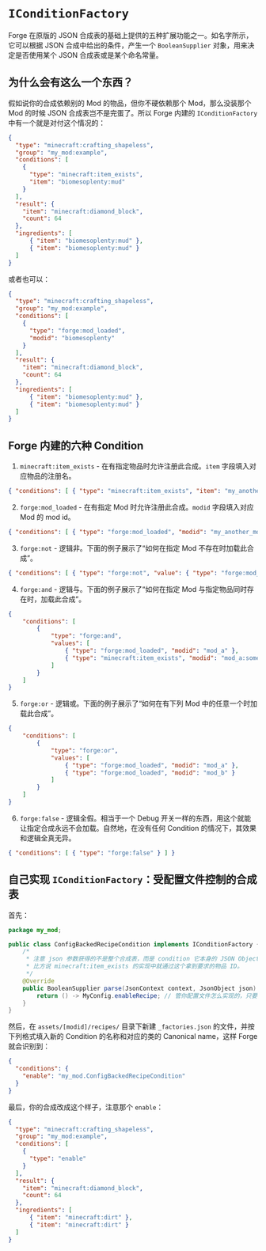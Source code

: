 # `IConditionFactory`

Forge 在原版的 JSON 合成表的基础上提供的五种扩展功能之一。如名字所示，它可以根据 JSON 合成中给出的条件，产生一个 `BooleanSupplier` 对象，用来决定是否使用某个 JSON 合成表或是某个命名常量。

## 为什么会有这么一个东西？

假如说你的合成依赖别的 Mod 的物品，但你不硬依赖那个 Mod，那么没装那个 Mod 的时候 JSON 合成表岂不是完蛋了。所以 Forge 内建的 `IConditionFactory` 中有一个就是对付这个情况的：

```json
{
  "type": "minecraft:crafting_shapeless",
  "group": "my_mod:example",
  "conditions": [
    {
      "type": "minecraft:item_exists",
      "item": "biomesoplenty:mud"
    }
  ],
  "result": {
    "item": "minecraft:diamond_block",
    "count": 64
  },
  "ingredients": [
      { "item": "biomesoplenty:mud" },
      { "item": "biomesoplenty:mud" }
  ]
}
```

或者也可以：

```json
{
  "type": "minecraft:crafting_shapeless",
  "group": "my_mod:example",
  "conditions": [
    {
      "type": "forge:mod_loaded",
      "modid": "biomesoplenty"
    }
  ],
  "result": {
    "item": "minecraft:diamond_block",
    "count": 64
  },
  "ingredients": [
      { "item": "biomesoplenty:mud" },
      { "item": "biomesoplenty:mud" }
  ]
}
```

## Forge 内建的六种 Condition

1. `minecraft:item_exists` - 在有指定物品时允许注册此合成。`item` 字段填入对应物品的注册名。
  ```json
  { "conditions": [ { "type": "minecraft:item_exists", "item": "my_another_mod:awesome_item" } ] }
  ```
2. `forge:mod_loaded` - 在有指定 Mod 时允许注册此合成。`modid` 字段填入对应 Mod 的 mod id。
  ```json
  { "conditions": [ { "type": "forge:mod_loaded", "modid": "my_another_mod" } ] }
  ```
3. `forge:not` - 逻辑非。下面的例子展示了“如何在指定 Mod 不存在时加载此合成”。
  ```json
  { "conditions": [ { "type": "forge:not", "value": { "type": "forge:mod_loaded", "modid": "my_another_mod" } } ] }
  ```
4. `forge:and` - 逻辑与。下面的例子展示了“如何在指定 Mod 与指定物品同时存在时，加载此合成”。
  ```json
  {
      "conditions": [
          {
              "type": "forge:and",
              "values": [
                  { "type": "forge:mod_loaded", "modid": "mod_a" },
                  { "type": "minecraft:item_exists", "modid": "mod_a:some_sort_of_weird_item" }
              ]
          }
      ]
  }
  ```
5. `forge:or` - 逻辑或。下面的例子展示了“如何在有下列 Mod 中的任意一个时加载此合成”。
  ```json
  {
      "conditions": [
          {
              "type": "forge:or",
              "values": [
                  { "type": "forge:mod_loaded", "modid": "mod_a" },
                  { "type": "forge:mod_loaded", "modid": "mod_b" }
              ]
          }
      ]
  }
  ```
6. `forge:false` - 逻辑全假。相当于一个 Debug 开关一样的东西，用这个就能让指定合成永远不会加载。自然地，在没有任何 Condition 的情况下，其效果和逻辑全真无异。
  ```json
  { "conditions": [ { "type": "forge:false" } ] }
  ```

## 自己实现 `IConditionFactory`：受配置文件控制的合成表

首先：

```java
package my_mod;

public class ConfigBackedRecipeCondition implements IConditionFactory {
    /*
     * 注意 json 参数获得的不是整个合成表，而是 condition 它本身的 JSON Object。
     * 比方说 minecraft:item_exists 的实现中就通过这个拿到要求的物品 ID。
     */
    @Override
    public BooleanSupplier parse(JsonContext context, JsonObject json) {
        return () -> MyConfig.enableRecipe; // 管你配置文件怎么实现的，只要有对应的字段或 getter 就可以
    }
}
```

然后，在 `assets/[modid]/recipes/` 目录下新建 `_factories.json` 的文件，并按下列格式填入新的 Condition 的名称和对应的类的 Canonical name，这样 Forge 就会识别到：

```json
{
  "conditions": {
    "enable": "my_mod.ConfigBackedRecipeCondition"
  }
}
```

最后，你的合成改成这个样子，注意那个 `enable`：

```json
{
  "type": "minecraft:crafting_shapeless",
  "group": "my_mod:example",
  "conditions": [
    {
      "type": "enable"
    }
  ],
  "result": {
    "item": "minecraft:diamond_block",
    "count": 64
  },
  "ingredients": [
      { "item": "minecraft:dirt" },
      { "item": "minecraft:dirt" }
  ]
}
```
